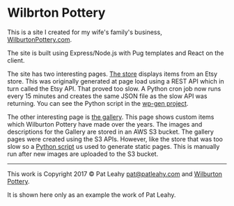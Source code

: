 # Wilbrton Pottery

This is a site I created for my wife's family's business, [WilburtonPottery.com](http://www.wilburtonpottery.com).

The site is built using Express/Node.js with Pug templates and React on the client.

The site has two interesting pages. [The store](http://www.wilburtonpottery.com/store) displays items from an Etsy store. 
This was originally generated at page load using a REST API which in turn called the Etsy API. 
That proved too slow. A Python cron job now runs every 15 minutes and creates the same JSON file as the slow API was returning. 
You can see the Python script in the [wp-gen project](https://github.com/patleahy/wp-gen/blob/master/store/main.py).

The other interesting page is [the gallery](http://www.wilburtonpottery.com/custom). This page shows custom items which Wilburton Pottery have made over the years. 
The images and descriptions for the Gallery are stored in an AWS S3 bucket. The gallery pages were created using the S3 APIs. 
However, like the store that was too slow so a [Python script](https://github.com/patleahy/wp-gen/blob/master/custom/main.py) us used to generate static pages. 
This is manually run after new images are uploaded to the S3 bucket.

---

This work is Copyright 2017 © Pat Leahy [pat@patleahy.com](mailto:patleahy.com) and [Wilburton Pottery](http://www.wilburtonpottery.com).

It is shown here only as an example the work of Pat Leahy.
